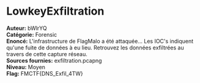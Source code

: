 # LowkeyExfiltration

**Auteur:** bWlrYQ  
**Catégorie:** Forensic  
**Enoncé:** L'infrastructure de FlagMalo a été attaquée... Les IOC's indiquent qu'une fuite de données à eu lieu. Retrouvez les données exfiltrées au travers de cette capture réseau.  
**Sources fournies:** exfiltration.pcapng  
**Niveau:** Moyen  
**Flag:** FMCTF{DNS_Exfil_4TW}  